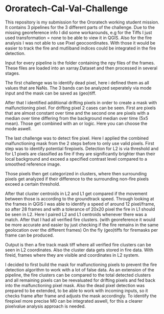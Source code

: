 # Ororatech-Cal-Val-Challenge

This repository is my submission for the Ororatech working student mission. It contains 3 pipelines for the 3 different parts of the challenge.
Due to the missing georeference info I did some workarounds, e.g for the Tiffs I just used transformation = none to be able to view it in QGIS.
Also for the fire analysis I was not able to use Pixel geocoordinates. With those it would be easier to track the fire and mutliband indices could be integrated in the fire detection.

Input for every pipeline is the folder containing the npy files of the frames.
These files are loaded into an xarray.Dataset and then processed in several stages.



The first challenge was to identify dead pixel, here i defined them as all values that are NaNs. The 3 bands can be analyzed seperately via mode input and the mask can be saved as (geo)tiff.



After that I identified additional drifting pixels in order to create a mask with malfunctioning pixel. For drifting pixel 2 cases can be seen. First are pixels that are almost constant over time and the second one are pixels with a median over time differing from the background median over time (5x5 mean). Those get combined with an or logic. Here you can choose the mode aswell.



The last challenge was to detect fire pixel. Here I applied the combined malfunctioning mask from the 2 steps before to only use valid pixels.
First step was to identify potential firepixels. Detection for L2 is via threshold and for L1 pixels are classified as fire if they are significantly brighter than their local background and exceed a specified contrast level compared to a smoothed reference image.

Those pixels then get categorized in clusters, where then surrounding pixels get analyzed if their difference to the surrounding non-fire pixels exceed a certain threshold.

After that cluster centroids in L2 and L1 get compared if the movement between those is according to the groundtrack speed. Through looking at the frames in QGIS I was able to identify a speed of around 12 pixel/frame, so after 28 frames and with a tolerance of 20x20 pixel the fire in L1 should be seen in L2. Here I paired L2 and L1 centroids whenever there was a match. After that I had all verified fire clusters.
(with georeference it would be more accurate and easier by just checking if the fire remains in the same geolocation over the different frames)
On the fly (geo)tiffs for firemasks per frame can be produced.

Output is then a fire track mask tiff where all verified fire clusters can be seen in L2 coordinates.
Also the cluster data gets stored in fire data. With fireid, frames where they are visible and coordinates in L2 system.



I decided to first build the mask for malfunctioning pixels to prevent the fire detection algorithm to work with a lot of false data.
As an extension of the pipeline, the fire clusters can be compared to the total detected clusters and all remaining pixels can be reevaluated for drifting pixels and fed back into the malfunctioning pixel mask.
Also the dead pixel detection was prepared to be extended, to be able to work with incoming inputs, so it checks frame after frame and adjusts the mask accordingly.
To identify the firepixel more precise M0 can be integrated aswell, for this a clearer pixelvalue analysis approach is needed.
